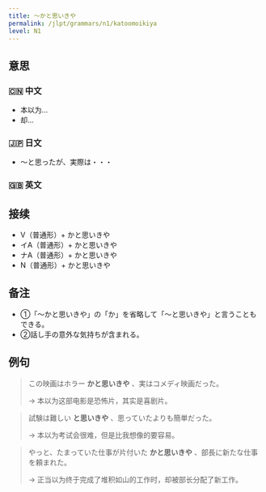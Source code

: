 ```yaml
---
title: 〜かと思いきや
permalink: /jlpt/grammars/n1/katoomoikiya
level: N1
---
```


## 意思

### 🇨🇳 中文

- 本以为...
- 却…

### 🇯🇵 日文

- 〜と思ったが、実際は・・・

### 🇬🇧 英文


## 接续

- V（普通形）+ かと思いきや
- イA（普通形）+ かと思いきや
- ナA（普通形）+ かと思いきや
- N（普通形）+ かと思いきや

## 备注

- ①「〜かと思いきや」の「か」を省略して「〜と思いきや」と言うこともできる。
- ②話し手の意外な気持ちが含まれる。

## 例句

> この映画はホラー **かと思いきや** 、実はコメディ映画だった。
>
> → 本以为这部电影是恐怖片，其实是喜剧片。

> 試験は難しい **と思いきや** 、思っていたよりも簡単だった。
>
> → 本以为考试会很难，但是比我想像的要容易。

> やっと、たまっていた仕事が片付いた **かと思いきや** 、部長に新たな仕事を頼まれた。
>
> → 正当以为终于完成了堆积如山的工作时，却被部长分配了新工作。

